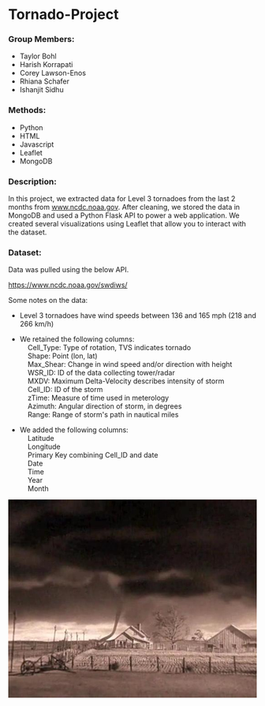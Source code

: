 # Tornado-Project

### Group Members:

- Taylor Bohl
- Harish Korrapati
- Corey Lawson-Enos
- Rhiana Schafer
- Ishanjit Sidhu

### Methods:
* Python
* HTML
* Javascript
* Leaflet
* MongoDB

### Description:
In this project, we extracted data for Level 3 tornadoes from the last 2 months from www.ncdc.noaa.gov. After cleaning, we stored the data in MongoDB and used a Python Flask API to power a web application. We created several visualizations using Leaflet that allow you to interact with the dataset.

### Dataset:

Data was pulled using the below API. 

https://www.ncdc.noaa.gov/swdiws/

Some notes on the data:  
- Level 3 tornadoes have wind speeds between 136 and 165 mph (218 and 266 km/h)
- We retained the following columns:  
&nbsp;&nbsp;&nbsp;&nbsp;Cell_Type: Type of rotation, TVS indicates tornado  
&nbsp;&nbsp;&nbsp;&nbsp;Shape: Point (lon, lat)  
&nbsp;&nbsp;&nbsp;&nbsp;Max_Shear: Change in wind speed and/or direction with height  
&nbsp;&nbsp;&nbsp;&nbsp;WSR_ID: ID of the data collecting tower/radar  
&nbsp;&nbsp;&nbsp;&nbsp;MXDV: Maximum Delta-Velocity describes intensity of storm  
&nbsp;&nbsp;&nbsp;&nbsp;Cell_ID: ID of the storm  
&nbsp;&nbsp;&nbsp;&nbsp;zTime: Measure of time used in meterology  
&nbsp;&nbsp;&nbsp;&nbsp;Azimuth: Angular direction of storm, in degrees  
&nbsp;&nbsp;&nbsp;&nbsp;Range: Range of storm's path in nautical miles  

- We added the following columns:  
&nbsp;&nbsp;&nbsp;&nbsp;Latitude  
&nbsp;&nbsp;&nbsp;&nbsp;Longitude  
&nbsp;&nbsp;&nbsp;&nbsp;Primary Key combining Cell_ID and date  
&nbsp;&nbsp;&nbsp;&nbsp;Date  
&nbsp;&nbsp;&nbsp;&nbsp;Time  
&nbsp;&nbsp;&nbsp;&nbsp;Year  
&nbsp;&nbsp;&nbsp;&nbsp;Month  

![kansas](imgs/kansas.jpg)